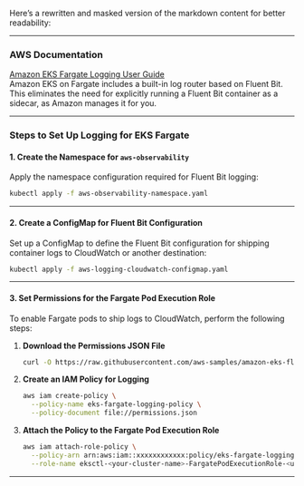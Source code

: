 Here’s a rewritten and masked version of the markdown content for better readability:

---

### **AWS Documentation**  
[Amazon EKS Fargate Logging User Guide](https://docs.aws.amazon.com/eks/latest/userguide/fargate-logging.html)  
Amazon EKS on Fargate includes a built-in log router based on Fluent Bit. This eliminates the need for explicitly running a Fluent Bit container as a sidecar, as Amazon manages it for you.

---

### **Steps to Set Up Logging for EKS Fargate**

#### **1. Create the Namespace for `aws-observability`**
Apply the namespace configuration required for Fluent Bit logging:  
```bash
kubectl apply -f aws-observability-namespace.yaml
```

---

#### **2. Create a ConfigMap for Fluent Bit Configuration**
Set up a ConfigMap to define the Fluent Bit configuration for shipping container logs to CloudWatch or another destination:  
```bash
kubectl apply -f aws-logging-cloudwatch-configmap.yaml
```

---

#### **3. Set Permissions for the Fargate Pod Execution Role**
To enable Fargate pods to ship logs to CloudWatch, perform the following steps:

1. **Download the Permissions JSON File**  
   ```bash
   curl -O https://raw.githubusercontent.com/aws-samples/amazon-eks-fluent-logging-examples/mainline/examples/fargate/cloudwatchlogs/permissions.json
   ```

2. **Create an IAM Policy for Logging**  
   ```bash
   aws iam create-policy \
     --policy-name eks-fargate-logging-policy \
     --policy-document file://permissions.json
   ```

3. **Attach the Policy to the Fargate Pod Execution Role**  
   ```bash
   aws iam attach-role-policy \
     --policy-arn arn:aws:iam::xxxxxxxxxxxx:policy/eks-fargate-logging-policy \
     --role-name eksctl-<your-cluster-name>-FargatePodExecutionRole-<unique-id>
   ```

---
